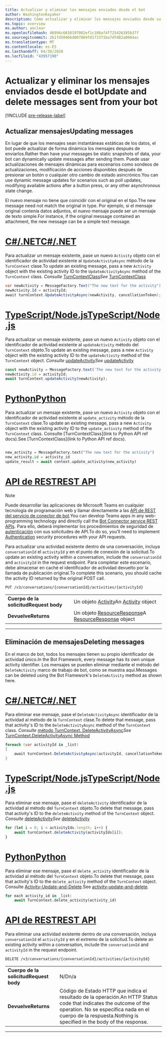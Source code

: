 ```yaml
---
title: Actualizar y eliminar los mensajes enviados desde el bot
author: WashingtonKayaker
description: Cómo actualizar y eliminar los mensajes enviados desde su bot de Microsoft Teams
ms.topic: overview
ms.author: anclear
ms.openlocfilehash: 46994c6810197002ef1c108af4f725426395b37f
ms.sourcegitcommit: 2b1fd50466d807869fd173371ba7dfd82a0064ac
ms.translationtype: MT
ms.contentlocale: es-ES
ms.lasthandoff: 04/30/2020
ms.locfileid: "43957190"
---
```

# <a name="update-and-delete-messages-sent-from-your-bot"></a><span data-ttu-id="b6829-103">Actualizar y eliminar los mensajes enviados desde el bot</span><span class="sxs-lookup"><span data-stu-id="b6829-103">Update and delete messages sent from your bot</span></span>

[!INCLUDE [pre-release-label](~/includes/v4-to-v3-pointer-bots.md)]

## <a name="updating-messages"></a><span data-ttu-id="b6829-104">Actualizar mensajes</span><span class="sxs-lookup"><span data-stu-id="b6829-104">Updating messages</span></span>

<span data-ttu-id="b6829-105">En lugar de que los mensajes sean instantáneas estáticas de los datos, el bot puede actualizar de forma dinámica los mensajes después de enviarlos.</span><span class="sxs-lookup"><span data-stu-id="b6829-105">Rather than have your messages be static snapshots of data, your bot can dynamically update messages after sending them.</span></span> <span data-ttu-id="b6829-106">Puede usar actualizaciones de mensajes dinámicas para escenarios como sondeos de actualizaciones, modificación de acciones disponibles después de presionar un botón o cualquier otro cambio de estado asincrónico.</span><span class="sxs-lookup"><span data-stu-id="b6829-106">You can use dynamic message updates for scenarios such as poll updates, modifying available actions after a button press, or any other asynchronous state change.</span></span>

<span data-ttu-id="b6829-107">El nuevo mensaje no tiene que coincidir con el original en el tipo.</span><span class="sxs-lookup"><span data-stu-id="b6829-107">The new message need not match the original in type.</span></span> <span data-ttu-id="b6829-108">Por ejemplo, si el mensaje original contenía datos adjuntos, el nuevo mensaje puede ser un mensaje de texto simple.</span><span class="sxs-lookup"><span data-stu-id="b6829-108">For instance, if the original message contained an attachment, the new message can be a simple text message.</span></span>

# <a name="cnet"></a>[<span data-ttu-id="b6829-109">C#/.NET</span><span class="sxs-lookup"><span data-stu-id="b6829-109">C#/.NET</span></span>](#tab/dotnet)

<span data-ttu-id="b6829-110">Para actualizar un mensaje existente, pase un nuevo `Activity` objeto con el identificador de actividad existente al `UpdateActivityAsync` método de la `TurnContext` clase.</span><span class="sxs-lookup"><span data-stu-id="b6829-110">To update an existing message, pass a new `Activity` object with the existing activity ID to the `UpdateActivityAsync` method of the `TurnContext` class.</span></span> <span data-ttu-id="b6829-111">*Consulte* [TurnContextClass](/dotnet/api/microsoft.bot.builder.turncontext?view=botbuilder-dotnet-stable)</span><span class="sxs-lookup"><span data-stu-id="b6829-111">*See* [TurnContextClass](/dotnet/api/microsoft.bot.builder.turncontext?view=botbuilder-dotnet-stable)</span></span>

```csharp
var newActivity = MessageFactory.Text("The new text for the activity");
newActivity.Id = activityId;
await turnContext.UpdateActivityAsync(newActivity, cancellationToken);
```

# <a name="typescriptnodejs"></a>[<span data-ttu-id="b6829-112">TypeScript/Node.js</span><span class="sxs-lookup"><span data-stu-id="b6829-112">TypeScript/Node.js</span></span>](#tab/typescript)

<span data-ttu-id="b6829-113">Para actualizar un mensaje existente, pase un nuevo `Activity` objeto con el identificador de actividad existente al `updateActivity` método del `TurnContext` objeto.</span><span class="sxs-lookup"><span data-stu-id="b6829-113">To update an existing message, pass a new `Activity` object with the existing activity ID to the `updateActivity` method of the `TurnContext` object.</span></span> <span data-ttu-id="b6829-114">*Consulte* [updateActivity](/javascript/api/botbuilder-core/turncontext?view=botbuilder-ts-latest#updateactivity-partial-activity--)</span><span class="sxs-lookup"><span data-stu-id="b6829-114">*See* [updateActivity](/javascript/api/botbuilder-core/turncontext?view=botbuilder-ts-latest#updateactivity-partial-activity--)</span></span>

```typescript
const newActivity = MessageFactory.text('The new text for the activity');
newActivity.id = activityId;
await turnContext.updateActivity(newActivity);
```

# <a name="python"></a>[<span data-ttu-id="b6829-115">Python</span><span class="sxs-lookup"><span data-stu-id="b6829-115">Python</span></span>](#tab/python)

<span data-ttu-id="b6829-116">Para actualizar un mensaje existente, pase un nuevo `Activity` objeto con el identificador de actividad existente al `update_activity` método de la `TurnContext` clase.</span><span class="sxs-lookup"><span data-stu-id="b6829-116">To update an existing message, pass a new `Activity` object with the existing activity ID to the `update_activity` method of the `TurnContext` class.</span></span> <span data-ttu-id="b6829-117">Consulte [TurnContextClass](link to Python API ref docs).</span><span class="sxs-lookup"><span data-stu-id="b6829-117">See [TurnContextClass](link to Python API ref docs).</span></span>

```python

new_activity = MessageFactory.text("The new text for the activity")
new_activity.id = activity_id
update_result = await context.update_activity(new_activity)

```

# <a name="rest-api"></a>[<span data-ttu-id="b6829-118">API de REST</span><span class="sxs-lookup"><span data-stu-id="b6829-118">REST API</span></span>](#tab/rest)

>[!NOTE]
><span data-ttu-id="b6829-119">Puede desarrollar las aplicaciones de Microsoft Teams en cualquier tecnología de programación web y llamar directamente a las [API de REST del servicio de conector de bot](/azure/bot-service/rest-api/bot-framework-rest-connector-api-reference?view=azure-bot-service-4.0).</span><span class="sxs-lookup"><span data-stu-id="b6829-119">You can develop Teams apps in any web-programming technology and directly call the [Bot Connector service REST APIs](/azure/bot-service/rest-api/bot-framework-rest-connector-api-reference?view=azure-bot-service-4.0).</span></span> <span data-ttu-id="b6829-120">Para ello, deberá implementar los procedimientos de seguridad de [autenticación](/azure/bot-service/rest-api/bot-framework-rest-connector-authentication?view=azure-bot-service-4.0) con sus solicitudes de API.</span><span class="sxs-lookup"><span data-stu-id="b6829-120">To do so, you'll need to implement [Authentication](/azure/bot-service/rest-api/bot-framework-rest-connector-authentication?view=azure-bot-service-4.0) security procedures with your API requests.</span></span>

<span data-ttu-id="b6829-121">Para actualizar una actividad existente dentro de una conversación, incluya `conversationId` el `activityId` y en el punto de conexión de la solicitud.</span><span class="sxs-lookup"><span data-stu-id="b6829-121">To update an existing activity within a conversation, include the `conversationId` and `activityId` in the request endpoint.</span></span> <span data-ttu-id="b6829-122">Para completar este escenario, debe almacenar en caché el identificador de actividad devuelto por la llamada de publicación original.</span><span class="sxs-lookup"><span data-stu-id="b6829-122">To complete this scenario, you should cache the activity ID returned by the original POST call.</span></span>

```http
PUT /v3/conversations/{conversationId}/activities/{activityId}
```

| | |
|----|----|
| <span data-ttu-id="b6829-123">**Cuerpo de la solicitud**</span><span class="sxs-lookup"><span data-stu-id="b6829-123">**Request body**</span></span> | <span data-ttu-id="b6829-124">Un objeto [Activity](/azure/bot-service/rest-api/bot-framework-rest-connector-api-reference?view=azure-bot-service-4.0#activity-object)</span><span class="sxs-lookup"><span data-stu-id="b6829-124">An [Activity](/azure/bot-service/rest-api/bot-framework-rest-connector-api-reference?view=azure-bot-service-4.0#activity-object) object</span></span> |
| <span data-ttu-id="b6829-125">**Devuelve**</span><span class="sxs-lookup"><span data-stu-id="b6829-125">**Returns**</span></span> | <span data-ttu-id="b6829-126">Un objeto [ResourceResponse](/azure/bot-service/rest-api/bot-framework-rest-connector-api-reference?view=azure-bot-service-4.0#resourceresponse-object)</span><span class="sxs-lookup"><span data-stu-id="b6829-126">A [ResourceResponse](/azure/bot-service/rest-api/bot-framework-rest-connector-api-reference?view=azure-bot-service-4.0#resourceresponse-object) object</span></span> |

---

## <a name="deleting-messages"></a><span data-ttu-id="b6829-127">Eliminación de mensajes</span><span class="sxs-lookup"><span data-stu-id="b6829-127">Deleting messages</span></span>

<span data-ttu-id="b6829-128">En el marco de bot, todos los mensajes tienen su propio identificador de actividad único.</span><span class="sxs-lookup"><span data-stu-id="b6829-128">In the Bot Framework, every message has its own unique activity identifier.</span></span>
<span data-ttu-id="b6829-129">Los mensajes se pueden eliminar mediante el método del `DeleteActivity` marco de trabajo de bot, como se muestra aquí.</span><span class="sxs-lookup"><span data-stu-id="b6829-129">Messages can be deleted using the Bot Framework's `DeleteActivity` method as shown here.</span></span>

# <a name="cnet"></a>[<span data-ttu-id="b6829-130">C#/.NET</span><span class="sxs-lookup"><span data-stu-id="b6829-130">C#/.NET</span></span>](#tab/dotnet)

<span data-ttu-id="b6829-131">Para eliminar ese mensaje, pase el `DeleteActivityAsync` identificador de la actividad al método de la `TurnContext` clase.</span><span class="sxs-lookup"><span data-stu-id="b6829-131">To delete that message, pass that activity's ID to the `DeleteActivityAsync` method of the `TurnContext` class.</span></span> <span data-ttu-id="b6829-132">*Consulte* [método TurnContext. DeleteActivityAsync](/dotnet/api/microsoft.bot.builder.turncontext.deleteactivityasync?view=botbuilder-dotnet-stable)</span><span class="sxs-lookup"><span data-stu-id="b6829-132">*See* [TurnContext.DeleteActivityAsync Method](/dotnet/api/microsoft.bot.builder.turncontext.deleteactivityasync?view=botbuilder-dotnet-stable)</span></span>

```csharp
foreach (var activityId in _list)
{
    await turnContext.DeleteActivityAsync(activityId, cancellationToken);
}
```

# <a name="typescriptnodejs"></a>[<span data-ttu-id="b6829-133">TypeScript/Node.js</span><span class="sxs-lookup"><span data-stu-id="b6829-133">TypeScript/Node.js</span></span>](#tab/typescript)

<span data-ttu-id="b6829-134">Para eliminar ese mensaje, pase el `deleteActivity` identificador de la actividad al método del `TurnContext` objeto.</span><span class="sxs-lookup"><span data-stu-id="b6829-134">To delete that message, pass that activity's ID to the `deleteActivity` method of the `TurnContext` object.</span></span> <span data-ttu-id="b6829-135">*Consulte* [deleteActivity](/javascript/api/botbuilder-core/turncontext?view=botbuilder-ts-latest#deleteactivity-string---partial-conversationreference--)</span><span class="sxs-lookup"><span data-stu-id="b6829-135">*See* [deleteActivity](/javascript/api/botbuilder-core/turncontext?view=botbuilder-ts-latest#deleteactivity-string---partial-conversationreference--)</span></span>

```typescript
for (let i = 0; i < activityIds.length; i++) {
    await turnContext.deleteActivity(activityIds[i]);
}
```

# <a name="python"></a>[<span data-ttu-id="b6829-136">Python</span><span class="sxs-lookup"><span data-stu-id="b6829-136">Python</span></span>](#tab/python)

<span data-ttu-id="b6829-137">Para eliminar ese mensaje, pase el `delete_activity` identificador de la actividad al método del `TurnContext` objeto.</span><span class="sxs-lookup"><span data-stu-id="b6829-137">To delete that message, pass that activity's ID to the `delete_activity` method of the `TurnContext` object.</span></span> <span data-ttu-id="b6829-138">Consulte [Activity-Update-and-Delete](https://github.com/microsoft/botbuilder-python/blob/c04ecacb22c1f4b43a671fe2f1e4782218391975/tests/teams/scenarios/activity-update-and-delete/bots/activity_update_and_delete_bot.py).</span><span class="sxs-lookup"><span data-stu-id="b6829-138">See [activity-update-and-delete](https://github.com/microsoft/botbuilder-python/blob/c04ecacb22c1f4b43a671fe2f1e4782218391975/tests/teams/scenarios/activity-update-and-delete/bots/activity_update_and_delete_bot.py).</span></span>

```python
for each activity_id in _list:
    await TurnContext.delete_activity(activity_id)
```

# <a name="rest-api"></a>[<span data-ttu-id="b6829-139">API de REST</span><span class="sxs-lookup"><span data-stu-id="b6829-139">REST API</span></span>](#tab/rest)

 <span data-ttu-id="b6829-140">Para eliminar una actividad existente dentro de una conversación, incluya `conversationId` el `activityId` y en el extremo de la solicitud.</span><span class="sxs-lookup"><span data-stu-id="b6829-140">To delete an existing activity within a conversation, include the `conversationId` and `activityId` in the request endpoint.</span></span>

```http
DELETE /v3/conversations/{conversationId}/activities/{activityId}
```

| | |
|----|----|
| <span data-ttu-id="b6829-141">**Cuerpo de la solicitud**</span><span class="sxs-lookup"><span data-stu-id="b6829-141">**Request body**</span></span> | <span data-ttu-id="b6829-142">N/D</span><span class="sxs-lookup"><span data-stu-id="b6829-142">n/a</span></span> |
| <span data-ttu-id="b6829-143">**Devuelve**</span><span class="sxs-lookup"><span data-stu-id="b6829-143">**Returns**</span></span> | <span data-ttu-id="b6829-144">Código de Estado HTTP que indica el resultado de la operación.</span><span class="sxs-lookup"><span data-stu-id="b6829-144">An HTTP Status code that indicates the outcome of the operation.</span></span> <span data-ttu-id="b6829-145">No se especifica nada en el cuerpo de la respuesta.</span><span class="sxs-lookup"><span data-stu-id="b6829-145">Nothing is specified in the body of the response.</span></span> |

---
